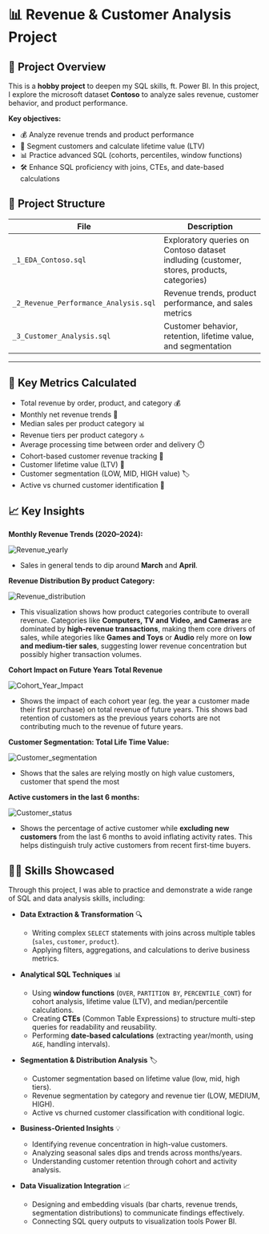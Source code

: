 # 📊 Revenue & Customer Analysis Project

## 📌 Project Overview

This is a **hobby project** to deepen my SQL skills, ft. Power BI. In this project, I explore the microsoft dataset **Contoso** to analyze sales revenue, customer behavior, and product performance.

**Key objectives:**

- 💰 Analyze revenue trends and product performance
- 👥 Segment customers and calculate lifetime value (LTV)
- 📊 Practice advanced SQL (cohorts, percentiles, window functions)
- 🛠️ Enhance SQL proficiency with joins, CTEs, and date-based calculations

## 📁 Project Structure

| File                               | Description                                                    |
| ---------------------------------- | -------------------------------------------------------------- |
| `_1_EDA_Contoso.sql`                  | Exploratory queries on Contoso dataset indluding (customer, stores, products, categories)|
| `_2_Revenue_Performance_Analysis.sql` | Revenue trends, product performance, and sales metrics         |
| `_3_Customer_Analysis.sql`            | Customer behavior, retention, lifetime value, and segmentation |

---

## 📏 Key Metrics Calculated

- Total revenue by order, product, and category 💰
- Monthly net revenue trends 📅
- Median sales per product category 📊
- Revenue tiers per product category 🔝
- Average processing time between order and delivery ⏱️
- Cohort-based customer revenue tracking 📆
- Customer lifetime value (LTV) 💎
- Customer segmentation (LOW, MID, HIGH value) 🏷️
- Active vs churned customer identification 🔄

## 📈 Key Insights

**Monthly Revenue Trends (2020–2024):**

![Revenue_yearly](/Images/Revenue.png)

- Sales in general tends to dip around **March** and **April**.

**Revenue Distribution By product Category:**

![Revenue_distribution](/Images/revenue_by_category.png)

- This visualization shows how product categories contribute to overall revenue. Categories like **Computers, TV and Video, and Cameras** are dominated by **high-revenue transactions**, making them core drivers of sales, while ategories like **Games and Toys** or **Audio** rely more on **low and medium-tier sales**, suggesting lower revenue concentration but possibly higher transaction volumes.

**Cohort Impact on Future Years Total Revenue**

![Cohort_Year_Impact](/Images/Cohort_year_revenue.png)

- Shows the impact of each cohort year (eg. the year a customer made their first purchase) on total revenue of future years. This shows bad retention of customers as the previous years cohorts are not contributing much to the revenue of future years.  

**Customer Segmentation: Total Life Time Value:**

![Customer_segmentation](/Images/customer_segmentation.png)

- Shows that the sales are relying mostly on high value customers, customer that spend the most

**Active customers in the last 6 months:**

![Customer_status](/Images/customer_activation.png)

- Shows the percentage of active customer while **excluding new customers** from the last 6 months to avoid inflating activity rates. This helps distinguish truly active customers from recent first-time buyers.

## 🧑‍💻 Skills Showcased

Through this project, I was able to practice and demonstrate a wide range of SQL and data analysis skills, including:

- **Data Extraction & Transformation** 🔍

  - Writing complex `SELECT` statements with joins across multiple tables (`sales`, `customer`, `product`).
  - Applying filters, aggregations, and calculations to derive business metrics.

- **Analytical SQL Techniques** 📊

  - Using **window functions** (`OVER`, `PARTITION BY`, `PERCENTILE_CONT`) for cohort analysis, lifetime value (LTV), and median/percentile calculations.
  - Creating **CTEs** (Common Table Expressions) to structure multi-step queries for readability and reusability.
  - Performing **date-based calculations** (extracting year/month, using `AGE`, handling intervals).

- **Segmentation & Distribution Analysis** 🏷️

  - Customer segmentation based on lifetime value (low, mid, high tiers).
  - Revenue segmentation by category and revenue tier (LOW, MEDIUM, HIGH).
  - Active vs churned customer classification with conditional logic.

- **Business-Oriented Insights** 💡

  - Identifying revenue concentration in high-value customers.
  - Analyzing seasonal sales dips and trends across months/years.
  - Understanding customer retention through cohort and activity analysis.

- **Data Visualization Integration** 📈
  - Designing and embedding visuals (bar charts, revenue trends, segmentation distributions) to communicate findings effectively.
  - Connecting SQL query outputs to visualization tools Power BI.
